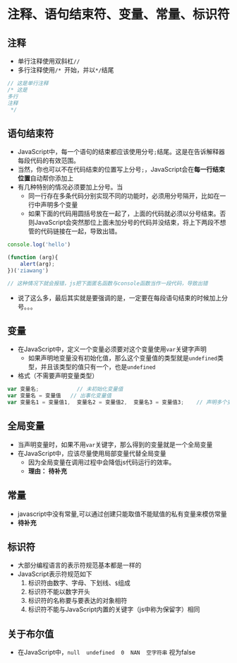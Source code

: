 
# 注释、语句结束符、变量、常量、标识符


## 注释
- 单行注释使用双斜杠`//`
- 多行注释使用`/* `开始，并以`*/`结尾

```javascript
// 这是单行注释
/* 这是
多行
注释
 */
```


## 语句结束符
- JavaScript中，每一个语句的结束都应该使用分号`;`结尾。这是在告诉解释器每段代码的有效范围。
- 当然，你也可以不在代码结束的位置写上分号`;`，JavaScript会在**每一行结束位置**自动帮你添加上
- 有几种特别的情况必须要加上分号。当
	- 同一行存在多条代码分别实现不同的功能时，必须用分号隔开，比如在一行中声明多个变量
	- 如果下面的代码用圆括号放在一起了，上面的代码就必须以分号结束。否则JavaScript会突然那位上面未加分号的代码并没结束，将上下两段不想管的代码链接在一起，导致出错。

```javascript
console.log('hello')

(function (arg){
	alert(arg);
})('ziawang')

// 这种情况下就会报错，js把下面匿名函数与console函数当作一段代码，导致出错
```

- 说了这么多，最后其实就是要强调的是，一定要在每段语句结束的时候加上分号。。。

## 变量
- 在JavaScript中，定义一个变量必须要对这个变量使用`var`关键字声明
	- 如果声明地变量没有初始化值，那么这个变量值的类型就是`undefined`类型，并且该类型的值只有一个，也是`undefined`
- 格式（不需要声明变量类型）

```javascript
var 变量名;			// 未初始化变量值
var 变量名 = 变量值	// 出事化变量值
var 变量名1 = 变量值1,  变量名2 = 变量值2,  变量名3 = 变量值3;    // 声明多个变量用逗号隔开，语句以分号结束
```

## 全局变量
- 当声明变量时，如果不用`var`关键字，那么得到的变量就是一个全局变量
- 在JavaScript中，应该尽量使用局部变量代替全局变量
	- 因为全局变量在调用过程中会降低js代码运行的效率。
	- **理由： 待补充**


## 常量
- javascript中没有常量,可以通过创建只能取值不能赋值的私有变量来模仿常量
- **待补充**


## 标识符
- 大部分编程语言的表示符规范基本都是一样的
- JavaScript表示符规范如下
	1. 标识符由数字、字母、下划线、`$`组成
	2. 标识符不能以数字开头
	3. 标识符的名称要与要表达的对象相符
	4. 标识符不能与JavaScript内置的关键字（js中称为保留字）相同

## 关于布尔值
- 在JavaScript中，`null  undefined  0  NAN  空字符串` 视为false 

